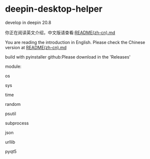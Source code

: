 # deepin-desktop-helper
develop in deepin 20.8

你正在阅读英文介绍，中文版请查看:[README(zh-cn).md](README(zh-cn).md)

You are reading the introduction in English. Please check the Chinese version at [README(zh-cn).md](README(zh-cn).md)

build with pyinstaller github:Please download in the 'Releases'

module:

os

sys

time

random

psutil

subprocess

json

urllib

pyqt5
